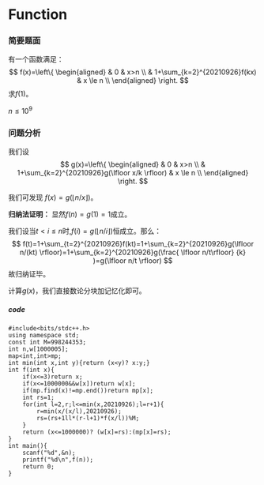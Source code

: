 # Function
### 简要题面
有一个函数满足：
$$
f(x)=\left\{
\begin{aligned}
& 0 & x>n  \\
& 1+\sum_{k=2}^{20210926}f(kx) & x \le n \\
\end{aligned}
\right.
$$
求$f(1)$。

$n \le 10^9$

### 问题分析

我们设
$$
g(x)=\left\{
\begin{aligned}
& 0 & x>n  \\
& 1+\sum_{k=2}^{20210926}g(\lfloor x/k \rfloor) & x \le n \\
\end{aligned}
\right.
$$

我们可发现 $f(x)=g(\lfloor n/x \rfloor)$。

**归纳法证明：**
显然$f(n)=g(1)=1$成立。

我们设当$t<i\le n$时,$f(i)=g(\lfloor n/i \rfloor)$恒成立。那么：
$$
f(t)=1+\sum_{t=2}^{20210926}f(kt)=1+\sum_{k=2}^{20210926}g(\lfloor n/(kt) \rfloor)=1+\sum_{k=2}^{20210926}g(\frac{ \lfloor  n/t\rfloor} {k} )=g(\lfloor n/t \rfloor)
$$
故归纳证毕。

计算$g(x)$，我们直接数论分块加记忆化即可。
##### code
```
#include<bits/stdc++.h>
using namespace std;
const int M=998244353;
int n,w[1000005];
map<int,int>mp;
int min(int x,int y){return (x<y)? x:y;}
int f(int x){
	if(x<=3)return x;
	if(x<=1000000&&w[x])return w[x];
	if(mp.find(x)!=mp.end())return mp[x];
	int rs=1;
	for(int l=2,r;l<=min(x,20210926);l=r+1){
		r=min(x/(x/l),20210926);
		rs=(rs+1ll*(r-l+1)*f(x/l))%M;
	}
	return (x<=1000000)? (w[x]=rs):(mp[x]=rs);
}
int main(){
	scanf("%d",&n);
	printf("%d\n",f(n));
	return 0;
}
```
